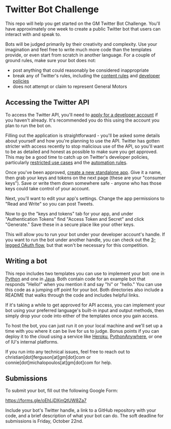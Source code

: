 # Twitter Bot Challenge

This repo will help you get started on the GM Twitter Bot Challenge. You'll have approximately one week to create a public Twitter bot that users can interact with and speak to.

Bots will be judged primarily by their creativity and complexity. Use your imagination and feel free to write much more code than the templates provide, or even start from scratch in another language. For a couple of ground rules, make sure your bot does not:
- post anything that could reasonably be considered inappropriate
- break any of Twitter's rules, including the [content rules](https://help.twitter.com/en/rules-and-policies/twitter-rules) and [developer policies](https://developer.twitter.com/en/developer-terms/policy)
- does not attempt or claim to represent General Motors

## Accessing the Twitter API
To access the Twitter API, you'll need to [apply for a developer account](https://developer.twitter.com/en/apply-for-access) if you haven't already. It's recommended you do this using the account you plan to run the bot on.

Filling out the application is straightforward - you'll be asked some details about yourself and how you're planning to use the API. Twitter has gotten stricter with access recently to stop malicious use of the API, so you'll want to be as detailed and honest as possible to make sure you get approved. This may be a good time to catch up on Twitter's developer policies, particularly [restricted use cases](https://developer.twitter.com/en/developer-terms/more-on-restricted-use-cases) and the [automation rules](https://help.twitter.com/en/rules-and-policies/twitter-automation).

Once you've been approved, [create a new standalone app](https://developer.twitter.com/en/portal/apps/new). Give it a name, then grab your keys and tokens on the next page (these are your "consumer keys"). Save or write them down somewhere safe - anyone who has those keys could take control of your account.

Next, you'll want to edit your app's settings. Change the app permissions to "Read and Write" so you can post Tweets.

Now to go the "keys and tokens" tab for your app, and under "Authentication Tokens" find "Access Token and Secret" and click "Generate." Save these in a secure place like your other keys.

This will allow you to run your bot under your developer account's handle. If you want to run the bot under another handle, you can check out the [3-legged OAuth flow](https://developer.twitter.com/en/docs/authentication/oauth-1-0a/obtaining-user-access-tokens), but that won't be necessary for this competition.

## Writing a bot
This repo includes two templates you can use to implement your bot: one in [Python](./python_bot) and one in [Java](./java_bot). Both contain code for an example bot that responds "Hello!" when you mention it and say "hi" or "hello." You can use this code as a jumping off point for your bot. Both directories also include a README that walks through the code and includes helpful links.

If it's taking a while to get approved for API access, you can implement your bot using your preferred language's built-in input and output methods, then simply drop your code into either of the templates once you gain access.

To host the bot, you can just run it on your local machine and we'll set up a time with you where it can be live for us to judge. Bonus points if you can deploy it to the cloud using a service like [Heroku](https://www.heroku.com/), [PythonAnywhere](https://www.pythonanywhere.com/), or one of IU's internal platforms.

If you run into any technical issues, feel free to reach out to christian[dot]ferguson[at]gm[dot]com or connie[dot]michalopoulos[at]gm[dot]com for help.

## Submissions
To submit your bot, fill out the following Google Form:

https://forms.gle/oEhLjDXjnQtUW8Za7

Include your bot's Twitter handle, a link to a GitHub repository with your code, and a brief description of what your bot can do. The soft deadline for submissions is Friday, October 22nd.